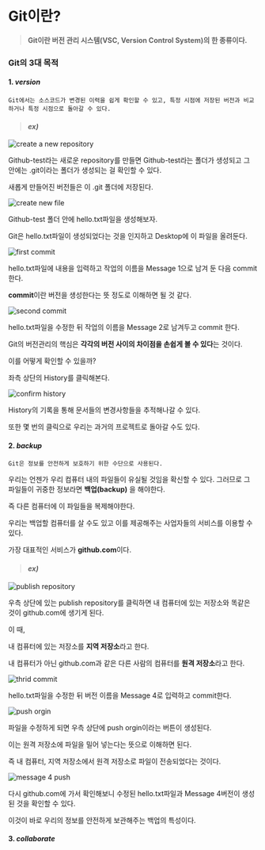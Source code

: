 # Git이란?

>#### **Git**이란 버전 관리 시스템(VSC, Version Control System)의 한 종류이다. 


### Git의 3대 목적

#### 1. *version*
```
Git에서는 소스코드가 변경된 이력을 쉽게 확인할 수 있고, 특정 시점에 저장된 버전과 비교하거나 특정 시점으로 돌아갈 수 있다.
```
> #### *ex)*

![create a new repository](https://user-images.githubusercontent.com/87311912/125887104-005002b5-ee28-4156-9259-7c72c888271c.jpg)
 
 Github-test라는 새로운 repository를 만들면 Github-test라는 폴더가 생성되고 그 안에는 .git이라는 폴더가 생성되는 걸 확인할 수 있다.
 
 새롭게 만들어진 버전들은 이 .git 폴더에 저장된다. 
 
 
![create new file](https://user-images.githubusercontent.com/87311912/125887163-27f1af1f-57f8-4c26-bba1-76dcbcc99b9d.jpg)
  
  Github-test 폴더 안에 hello.txt파일을 생성해보자. 
  
  Git은 hello.txt파일이 생성되었다는 것을 인지하고 Desktop에 이 파일을 올려둔다. 
 
 
![first commit](https://user-images.githubusercontent.com/87311912/125887211-62d97103-8ba1-4a2f-9f5b-476493dfc227.jpg) 
 
 hello.txt파일에 내용을 입력하고 작업의 이름을 Message 1으로 남겨 둔 다음 commit 한다. 
 
 **commit**이란 버전을 생성한다는 뜻 정도로 이해하면 될 것 같다. 
 
 
![second commit](https://user-images.githubusercontent.com/87311912/125890360-2997a64f-9bd3-4d3f-b0c5-e9f1c807cedc.jpg)

hello.txt파일을 수정한 뒤 작업의 이름을 Message 2로 남겨두고 commit 한다.

Git의 버전관리의 핵심은 **각각의 버전 사이의 차이점을 손쉽게 볼 수 있다**는 것이다.

이를 어떻게 확인할 수 있을까?

좌측 상단의 History를 클릭해본다. 

![confirm history](https://user-images.githubusercontent.com/87311912/125890401-589c7d20-907e-4fcb-a9f7-834f53cb2667.jpg)

History의 기록을 통해 문서들의 변경사항들을 추적해나갈 수 있다.

또한 몇 번의 클릭으로 우리는 과거의 프로젝트로 돌아갈 수도 있다. 








#### 2. *backup*
```
Git은 정보를 안전하게 보호하기 위한 수단으로 사용된다. 
```

우리는 언젠가 우리 컴퓨터 내의 파일들이 유실될 것임을 확신할 수 있다.
그러므로 그 파일들이 귀중한 정보라면 **백업(backup)** 을 해야한다. 

즉 다른 컴퓨터에 이 파일들을 복제해야한다.

우리는 백업할 컴퓨터를 살 수도 있고 이를 제공해주는 사업자들의 서비스를 이용할 수 있다.  

가장 대표적인 서비스가 **github.com**이다.

> #### *ex)*

![publish repository](https://user-images.githubusercontent.com/87311912/125934532-e0b31b47-73da-4a7c-895d-6cb012215ee5.jpg)



우측 상단에 있는 publish repository를 클릭하면 내 컴퓨터에 있는 저장소와 똑같은 것이 github.com에 생기게 된다. 

이 때,

내 컴퓨터에 있는 저장소를 **지역 저장소**라고 한다.

내 컴퓨터가 아닌 github.com과 같은 다른 사람의 컴퓨터를 **원격 저장소**라고 한다. 

![thrid commit](https://user-images.githubusercontent.com/87311912/125934351-66e65215-a482-464d-ab2d-9df87d9cbb6d.jpg)

hello.txt파일을 수정한 뒤 버전 이름을 Message 4로 입력하고 commit한다. 


![push orgin](https://user-images.githubusercontent.com/87311912/125934608-cc48ee52-1767-4551-bbf7-25b923b62107.jpg)

파일을 수정하게 되면 우측 상단에 push orgin이라는 버튼이 생성된다. 

이는 원격 저장소에 파일을 밀어 넣는다는 뜻으로 이해하면 된다. 

즉 내 컴퓨터, 지역 저장소에서 원격 저장소로 파일이 전송되었다는 것이다. 

![message 4 push](https://user-images.githubusercontent.com/87311912/125934629-0c11517f-298d-47e6-984b-a5d65d0b440b.jpg)

다시 github.com에 가서 확인해보니 수정된 hello.txt파일과 Message 4버전이 생성된 것을 확인할 수 있다. 

이것이 바로 우리의 정보를 안전하게 보관해주는 백업의 특성이다. 



#### 3. *collaborate*

